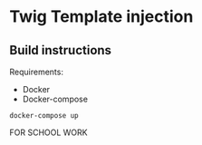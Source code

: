 # Twig Template injection

## Build instructions

Requirements:
 - Docker
 - Docker-compose

```
docker-compose up
```


FOR SCHOOL WORK 
